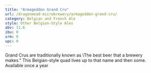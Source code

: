 ```yaml
---
title: "Armageddon Grand Cru"
url: /dragonmead-microbrewery/armageddon-grand-cru/
category: Belgian and French Ale
style: Other Belgian-Style Ales
abv: 11.6
ibu: 0
srm: 0
upc: 0
---
```

Grand Crus are traditionally known as \The best beer that a brewery makes.\" This Belgian-style quad lives up to that name and then some. Available once a year
